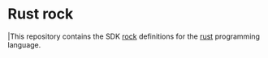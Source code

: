 # Rust rock

|This repository contains the SDK [rock](https://documentation.ubuntu.com/server/explanation/virtualisation/about-rock-images/) definitions for the [rust](https://www.rust-lang.org/) programming language.